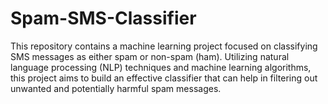 # Spam-SMS-Classifier
This repository contains a machine learning project focused on classifying SMS messages as either spam or non-spam (ham). Utilizing natural language processing (NLP) techniques and machine learning algorithms, this project aims to build an effective classifier that can help in filtering out unwanted and potentially harmful spam messages.
